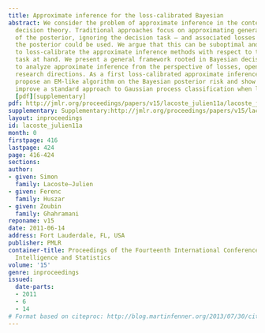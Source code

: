 ```yaml
---
title: Approximate inference for the loss-calibrated Bayesian
abstract: We consider the problem of approximate inference in the context of Bayesian
  decision theory. Traditional approaches focus on approximating general properties
  of the posterior, ignoring the decision task – and associated losses – for which
  the posterior could be used. We argue that this can be suboptimal and propose instead
  to loss-calibrate the approximate inference methods with respect to the decision
  task at hand. We present a general framework rooted in Bayesian decision theory
  to analyze approximate inference from the perspective of losses, opening up several
  research directions. As a first loss-calibrated approximate inference attempt, we
  propose an EM-like algorithm on the Bayesian posterior risk and show how it can
  improve a standard approach to Gaussian process classification when losses are asymmetric.
  [pdf][supplementary]
pdf: http://jmlr.org/proceedings/papers/v15/lacoste_julien11a/lacoste_julien11a.pdf
supplementary: Supplementary:http://jmlr.org/proceedings/papers/v15/lacoste_julien11a/lacoste_julien11aSupple.pdf
layout: inproceedings
id: lacoste_julien11a
month: 0
firstpage: 416
lastpage: 424
page: 416-424
sections: 
author:
- given: Simon
  family: Lacoste–Julien
- given: Ferenc
  family: Huszar
- given: Zoubin
  family: Ghahramani
reponame: v15
date: 2011-06-14
address: Fort Lauderdale, FL, USA
publisher: PMLR
container-title: Proceedings of the Fourteenth International Conference on Artificial
  Intelligence and Statistics
volume: '15'
genre: inproceedings
issued:
  date-parts:
  - 2011
  - 6
  - 14
# Format based on citeproc: http://blog.martinfenner.org/2013/07/30/citeproc-yaml-for-bibliographies/
---
```

